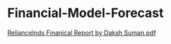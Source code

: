 # Financial-Model-Forecast
[RelianceInds Finanical Report by Daksh Suman.pdf](https://github.com/user-attachments/files/21769357/RelianceInds.Finanical.Report.by.Daksh.Suman.pdf)
